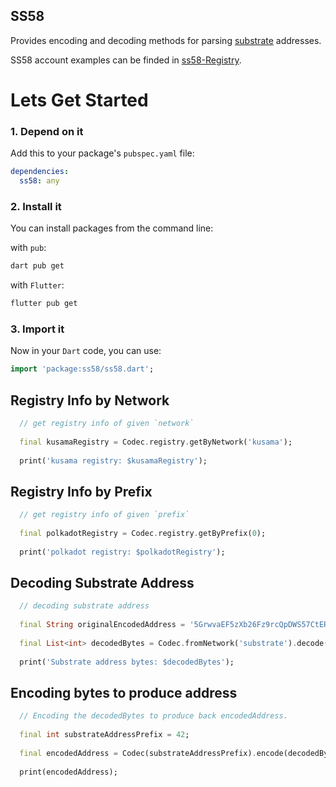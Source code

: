 ## SS58

Provides encoding and decoding methods for parsing [substrate](https://docs.substrate.io/fundamentals/accounts-addresses-keys/)
addresses.

SS58 account examples can be finded in [ss58-Registry](https://github.com/paritytech/ss58-registry).

# Lets Get Started

### 1. Depend on it

Add this to your package's `pubspec.yaml` file:

```yaml
dependencies:
  ss58: any
```

### 2. Install it

You can install packages from the command line:

with `pub`:

```css
dart pub get
```

with `Flutter`:

```css
flutter pub get
```

### 3. Import it

Now in your `Dart` code, you can use:

```dart
import 'package:ss58/ss58.dart';
```

## Registry Info by Network

```dart
  // get registry info of given `network`
  
  final kusamaRegistry = Codec.registry.getByNetwork('kusama');
  
  print('kusama registry: $kusamaRegistry');
```

## Registry Info by Prefix

```dart
  // get registry info of given `prefix`
  
  final polkadotRegistry = Codec.registry.getByPrefix(0);
  
  print('polkadot registry: $polkadotRegistry');
```

## Decoding Substrate Address

```dart
  // decoding substrate address
  
  final String originalEncodedAddress = '5GrwvaEF5zXb26Fz9rcQpDWS57CtERHpNehXCPcNoHGKutQY';
  
  final List<int> decodedBytes = Codec.fromNetwork('substrate').decode(originalEncodedAddress);
  
  print('Substrate address bytes: $decodedBytes');
```

## Encoding bytes to produce address

```dart
  // Encoding the decodedBytes to produce back encodedAddress.
  
  final int substrateAddressPrefix = 42;
  
  final encodedAddress = Codec(substrateAddressPrefix).encode(decodedBytes);
  
  print(encodedAddress);
```
